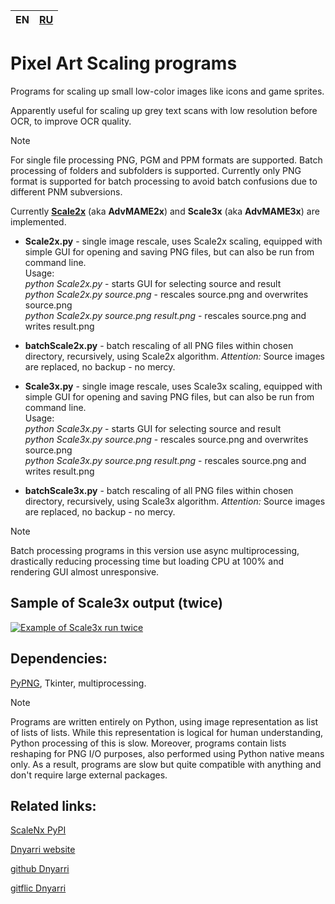 
| EN | [RU](README.RU.md) |
| --- | --- |

# Pixel Art Scaling programs

Programs for scaling up small low-color images like icons and game sprites.

Apparently useful for scaling up grey text scans with low resolution before OCR, to improve OCR quality.

> [!NOTE]
> For single file processing PNG, PGM and PPM formats are supported. Batch processing of folders and subfolders is supported. Currently only PNG format is supported for batch processing to avoid batch confusions due to different PNM subversions.

Currently [**Scale2x**](https://github.com/amadvance/scale2x) (aka **AdvMAME2x**) and **Scale3x** (aka **AdvMAME3x**) are implemented.  

- **Scale2x.py** - single image rescale, uses Scale2x scaling, equipped with simple GUI for opening and saving PNG files, but can also be run from command line.  
Usage:  
    *python Scale2x.py*                           - starts GUI for selecting source and result  
    *python Scale2x.py source.png*                - rescales source.png and overwrites source.png  
    *python Scale2x.py source.png result.png*     - rescales source.png and writes result.png  

- **batchScale2x.py** - batch rescaling of all PNG files within chosen directory, recursively, using Scale2x algorithm. *Attention:* Source images are replaced, no backup - no mercy.  

- **Scale3x.py** - single image rescale, uses Scale3x scaling, equipped with simple GUI for opening and saving PNG files, but can also be run from command line.  
Usage:  
    *python Scale3x.py*                           - starts GUI for selecting source and result  
    *python Scale3x.py source.png*                - rescales source.png and overwrites source.png  
    *python Scale3x.py source.png result.png*     - rescales source.png and writes result.png  

- **batchScale3x.py** - batch rescaling of all PNG files within chosen directory, recursively, using Scale3x algorithm. *Attention:* Source images are replaced, no backup - no mercy.  

> [!NOTE]
> Batch processing programs in this version use async multiprocessing, drastically reducing processing time but loading CPU at 100% and rendering GUI almost unresponsive.  

## Sample of Scale3x output (twice)

[![Example of Scale3x run twice](https://dnyarri.github.io/imgscalenx/x3x3.png)](https://dnyarri.github.io/scalenx.html)

## Dependencies:

[PyPNG](https://gitlab.com/drj11/pypng), Tkinter, multiprocessing.

> [!NOTE]
> Programs are written entirely on Python, using image representation as list of lists of lists.
> While this representation is logical for human understanding, Python processing of this is slow.
> Moreover, programs contain lists reshaping for PNG I/O purposes, also performed using Python native means only.
> As a result, programs are slow but quite compatible with anything and don't require large external packages.

## Related links:

[ScaleNx PyPI](https://pypi.org/project/ScaleNx/)

[Dnyarri website](https://dnyarri.github.io)

[github Dnyarri](https://github.com/Dnyarri)

[gitflic Dnyarri](https://gitflic.ru/user/dnyarri)
